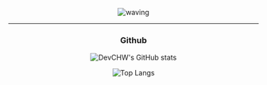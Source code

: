 <div align="center">
  
![waving](https://capsule-render.vercel.app/api?type=waving&height=200&text=Hello%20World&fontSize=60&animation=fadeIn&fontAlignY=38&color=gradient)

<hr>

### Github
![DevCHW's GitHub stats](https://github-readme-stats-git-masterrstaa-rickstaa.vercel.app/api?username=DevCHW&show_icons=true&theme=radical)
  
&nbsp;&nbsp;
![Top Langs](https://github-readme-stats.vercel.app/api/top-langs/?username=DevCHW&layout=compact&theme=radical)
&nbsp;&nbsp;


